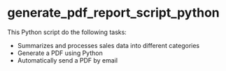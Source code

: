 # generate_pdf_report_script_python

This Python script do the following tasks:

* Summarizes and processes sales data into different categories
* Generate a PDF using Python
* Automatically send a PDF by email 
